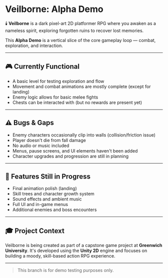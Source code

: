 # Veilborne: Alpha Demo

🕯️ **Veilborne** is a dark pixel-art 2D platformer RPG where you awaken as a nameless spirit, exploring forgotten ruins to recover lost memories.

This **Alpha Demo** is a vertical slice of the core gameplay loop — combat, exploration, and interaction.

---

## 🎮 Currently Functional
- A basic level for testing exploration and flow
- Movement and combat animations are mostly complete (except for landing)
- Enemy logic allows for basic melee fights
- Chests can be interacted with (but no rewards are present yet)

---

## ⚠️ Bugs & Gaps
- Enemy characters occasionally clip into walls (collision/friction issue)
- Player doesn't die from fall damage
- No audio or music included
- Menus, pause screens, and UI elements haven't been added
- Character upgrades and progression are still in planning

---

## 🔧 Features Still in Progress
- Final animation polish (landing)
- Skill trees and character growth system
- Sound effects and ambient music
- Full UI and in-game menus
- Additional enemies and boss encounters

---

## 🎓 Project Context
Veilborne is being created as part of a capstone game project at **Greenwich University**. It's developed using the **Unity 2D** engine and focuses on building a moody, skill-based action RPG experience.

---

> This branch is for demo testing purposes only.
